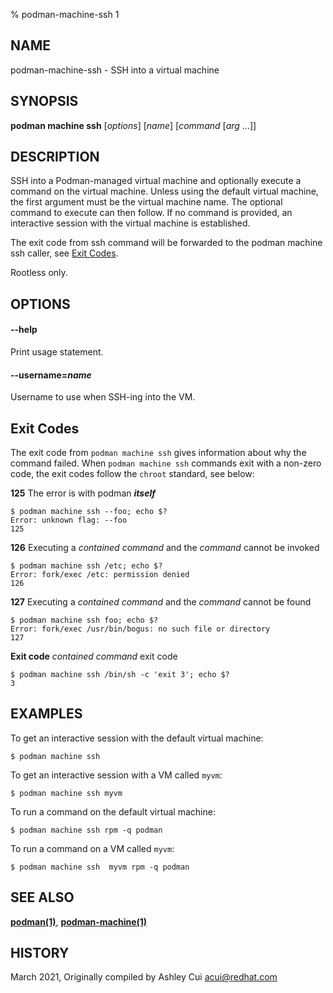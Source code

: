 % podman-machine-ssh 1

## NAME

podman\-machine\-ssh - SSH into a virtual machine

## SYNOPSIS

**podman machine ssh** [*options*] [*name*] [_command_ [*arg* ...]]

## DESCRIPTION

SSH into a Podman-managed virtual machine and optionally execute a command
on the virtual machine. Unless using the default virtual machine, the
first argument must be the virtual machine name. The optional command to
execute can then follow. If no command is provided, an interactive session
with the virtual machine is established.

The exit code from ssh command will be forwarded to the podman machine ssh caller, see [Exit Codes](#Exit-Codes).

Rootless only.

## OPTIONS

#### **--help**

Print usage statement.

#### **--username**=_name_

Username to use when SSH-ing into the VM.

## Exit Codes

The exit code from `podman machine ssh` gives information about why the command failed.
When `podman machine ssh` commands exit with a non-zero code,
the exit codes follow the `chroot` standard, see below:

**125** The error is with podman **_itself_**

    $ podman machine ssh --foo; echo $?
    Error: unknown flag: --foo
    125

**126** Executing a _contained command_ and the _command_ cannot be invoked

    $ podman machine ssh /etc; echo $?
    Error: fork/exec /etc: permission denied
    126

**127** Executing a _contained command_ and the _command_ cannot be found

    $ podman machine ssh foo; echo $?
    Error: fork/exec /usr/bin/bogus: no such file or directory
    127

**Exit code** _contained command_ exit code

    $ podman machine ssh /bin/sh -c 'exit 3'; echo $?
    3

## EXAMPLES

To get an interactive session with the default virtual machine:

```
$ podman machine ssh
```

To get an interactive session with a VM called `myvm`:

```
$ podman machine ssh myvm
```

To run a command on the default virtual machine:

```
$ podman machine ssh rpm -q podman
```

To run a command on a VM called `myvm`:

```
$ podman machine ssh  myvm rpm -q podman
```

## SEE ALSO

**[podman(1)](commands/podman.md)**, **[podman-machine(1)](commands/podman-machine.md)**

## HISTORY

March 2021, Originally compiled by Ashley Cui <acui@redhat.com>
